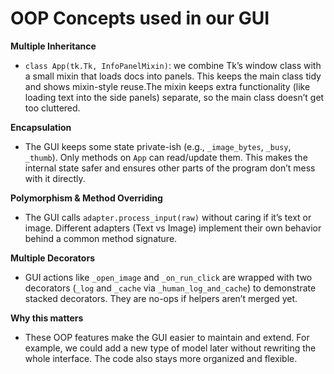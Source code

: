 # OOP Concepts used in our GUI

**Multiple Inheritance**
- `class App(tk.Tk, InfoPanelMixin)`: we combine Tk’s window class with a small mixin that loads docs into panels. This keeps the main class tidy and shows mixin-style reuse.The mixin keeps extra functionality (like loading text into the side panels) separate, so the main class doesn’t get too cluttered.

**Encapsulation**
- The GUI keeps some state private-ish (e.g., `_image_bytes`, `_busy`, `_thumb`). Only methods on `App` can read/update them. This makes the internal state safer and ensures other parts of the program don’t mess with it directly.

**Polymorphism & Method Overriding**
- The GUI calls `adapter.process_input(raw)` without caring if it’s text or image. Different adapters (Text vs Image) implement their own behavior behind a common method signature.

**Multiple Decorators**
- GUI actions like `_open_image` and `_on_run_click` are wrapped with two decorators (`_log` and `_cache` via `_human_log_and_cache`) to demonstrate stacked decorators. They are no-ops if helpers aren’t merged yet.

**Why this matters**
- These OOP features make the GUI easier to maintain and extend. For example, we could add a new type of model later without rewriting the whole interface. The code also stays more organized and flexible.
